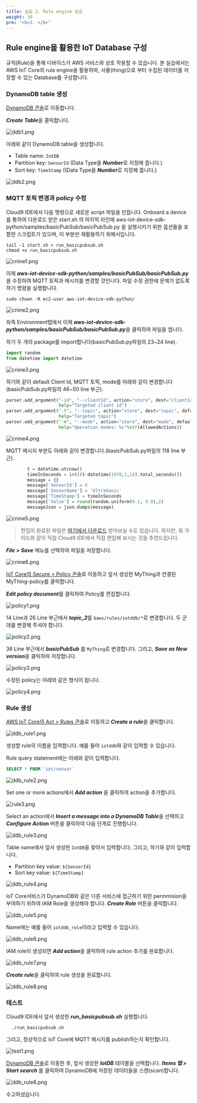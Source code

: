```yaml
---
title: 실습 2. Rule engine 실습
weight: 30
pre: "<b>2. </b>"
---
```


## Rule engine을 활용한 IoT Database 구성

규칙(Rule)을 통해 디바이스가 AWS 서비스와 상호 작용할 수 있습니다.
본 실습에서는 AWS IoT Core의 rule engine을 활용하여, 사물(thing)으로 부터 수집된 데이터를 저장할 수 있는 Database를 구성합니다.

### DynamoDB table 생성

[DynamoDB 콘솔](https://console.aws.amazon.com/dynamodb/)로 이동합니다.

***Create Table***을 클릭합니다.

![ddb1.png](/images/2/ddb1.png)

아래와 같이 DynamoDB table을 생성합니다.

* Table name: ```IotDB``` 
* Partition key: ```SensorId``` (Data Type을 ***Number***로 지정해 줍니다.)
* Sort key: ```TimeStamp``` ((Data Type을 ***Number***로 지정해 줍니다.)

![ddb2.png](/images/2/ddb2.png)

### MQTT 토픽 변경과 policy 수정

Cloud9 IDE에서 다음 명령으로 새로운 script 파일을 만듭니다. Onboard a device를 통하여 다운로드 받은 start.sh 의 마지막 라인에 aws-iot-device-sdk-python/samples/basicPubSub/basicPubSub.py 을 실행시키기 위한 옵션들을 포함한 스크립트가 있으며, 이 부분만 재활용하기 위해서입니다.

```shell
tail -1 start.sh > run_basicpubsub.sh
chmod +x run_basicpubsub.sh
```

![cnine1.png](/images/2/cnine1.png)

이제 ***aws-iot-device-sdk-python/samples/basicPubSub/basicPubSub.py***을 수정하여 MQTT 토픽과 메시지를 변경할 것인니다. 파일 수정 권한에 문제가 없도록 하기 명령을 실행합니다.

```shell
sudo chown -R ec2-user aws-iot-device-sdk-python/
```

![cnine2.png](/images/2/cnine2.png)

좌즉 Environment탭에서 이제 ***aws-iot-device-sdk-python/samples/basicPubSub/basicPubSub.py***을 클릭하여 파일을 엽니다.

하기 두 개의 package를 import합니다(basicPubSub.py파일의 23~24 line).

```python
import random
from datetime import datetime
```

![cnine3.png](/images/2/cnine3.png)

하기와 같이 default Client Id, MQTT 토픽, mode를 아래와 같이 변경합니다(basicPubSub.py파일의 46~50 line 부근).

```python
parser.add_argument("-id", "--clientId", action="store", dest="clientId", default="MyThing",
                    help="Targeted client id")
parser.add_argument("-t", "--topic", action="store", dest="topic", default="$aws/rules/iotddb/iot/sensor", 
                    help="Targeted topic")
parser.add_argument("-m", "--mode", action="store", dest="mode", default="publish",
                    help="Operation modes: %s"%str(AllowedActions))
```

![cnine4.png](/images/2/cnine4.png)

MQTT 메시지 부분도 아래와 같이 변경합니다.(basicPubSub.py파일의 118 line 부근).

```python
        t = datetime.utcnow() 
        timeInSeconds = int((t-datetime(1970,1,1)).total_seconds())
        message = {}
        message['SensorId'] = 0
        message['SensorName'] = 'UltraSonic'
        message['TimeStamp'] = timeInSeconds
        message['Value'] = round(random.uniform(0.1, 9.9),2)
        messageJson = json.dumps(message)
```

![cnine5.png](/images/2/cnine5.png)

> 편집이 완료된 파일은 [여기에서 다운로드](https://sehyul.s3.ap-northeast-2.amazonaws.com/iot-core/basicPubSub.py) 받아보실 수도 있습니다. 하지만, 위 가이드와 같이 직접 Cloud9 IDE에서 직접 편집해 보시는 것을 추천드립니다.


***File > Save*** 메뉴를 선택하여 파일을 저장합니다.

![cnine6.png](/images/2/cnine6.png)

[IoT Core의 Secure > Policy 콘솔](https://console.aws.amazon.com/iot/#/policyhub)로 이동하고 앞서 생성한 MyThing과 연결된 MyThing-policy를 클릭합니다.

***Edit policy document***를 클릭하여 Policy를 편집합니다.

![policy1.png](/images/2/policy1.png)

14 Line과 26 Line 부근에서 ***topic_2***를 ```$aws/rules/iotddb/*```로 변경합니다. 두 군데를 변경해 주셔야 합니다.

![policy2.png](/images/2/policy2.png)

36 Line 부근에서 ***basicPubSub*** 를 ```MyThing```로 변경합니다.
그리고, ***Save as New version***을 클릭하여 저장합니다.

![policy3.png](/images/2/policy3.png)

수정된 policy는 아래와 같은 형식이 됩니다.

![policy4.png](/images/2/policy4.png)

### Rule 생성

[AWS IoT Core의 Act > Rules 콘솔](https://console.aws.amazon.com/iot/#/rulehub)로 이동하고 ***Create a rule***을 클릭합니다.

![ddb_rule1.png](/images/2/ddb_rule1.png)

생성할 rule의 이름을 입력합니다. 예를 들어 ```iotddb```와 같이 입력할 수 있습니다.

Rule query statement에는 아래와 같이 입력합니다.

```sql
SELECT * FROM 'iot/sensor'
```

![ddb_rule2.png](/images/2/ddb_rule2.png)

Set one or more actions에서 ***Add action*** 을 클릭하여 action을 추가합니다.

![rule3.png](/images/2/rule3.png)

Select an action에서 ***Insert a message into a DynamoDB Table***을 선택하고 ***Configure Action*** 버튼을 클릭하여 다음 단계로 진행합니다.

![ddb_rule3.png](/images/2/ddb_rule3.png)

Table name에서 앞서 생성한 ```IotDB```을 찾아서 입력합니다.
그리고, 하기와 같이 입력합니다.

* Partition key value: ```${SensorId}```
* Sort key value: ```${TimeStamp}```

![ddb_rule4.png](/images/2/ddb_rule4.png)


IoT Core서비스가 DynamoDB와 같은 다른 서비스에 접근하기 위한 permmision을 부여하기 위하여 IAM Role을 생성해야 합니다. ***Create Role*** 버튼을 클릭합니다.

![ddb_rule5.png](/images/2/ddb_rule5.png)

Name에는 예를 들어 ```iotddb_role```이라고 입력할 수 있습니다.

![ddb_rule6.png](/images/2/ddb_rule6.png)

IAM role이 생성되면 ***Add action***을 클릭하여 rule action 추가를 완료합니다.

![ddb_rule7.png](/images/2/ddb_rule7.png)

***Create rule***을 클릭하여 rule 생성을 완료합니다.

![ddb_rule8.png](/images/2/ddb_rule8.png)

### 테스트

Cloud9 IDE에서 앞서 생성한 ***run_basicpubsub.sh*** 실행합니다.

```shell
  ./run_basicpubsub.sh
```

그리고, 정상적으로 IoT Core에 MQTT 메시지를 publish하는지 확인합니다.

![test1.png](/images/2/test1.png)

[DynamoDB 콘솔](https://console.aws.amazon.com/dynamodb/)로 이동한 후, 앞서 생성한 ***IotDB*** 테이블을 선택합니다.
***Items 탭 > Start search*** 를 클릭하여 DynamoDB에 저장된 데이터들을 스캔(scan)합니다.

![ddb_rule8.png](/images/2/ddb_rule9.png)

수고하셨습니다.
